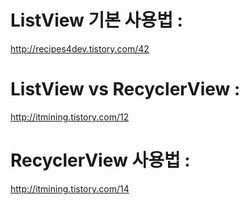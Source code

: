 # ListView 기본 사용법 : 
http://recipes4dev.tistory.com/42

# ListView vs RecyclerView :
http://itmining.tistory.com/12

# RecyclerView 사용법 :
http://itmining.tistory.com/14